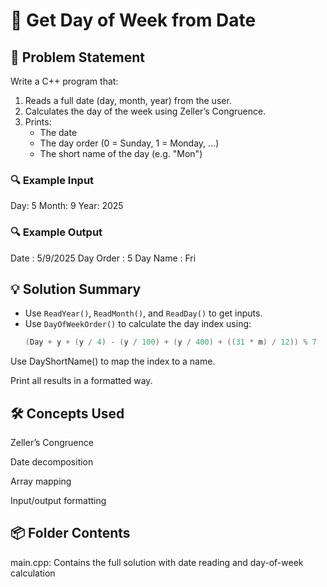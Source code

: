 # 📅 Get Day of Week from Date

## 🧩 Problem Statement
Write a C++ program that:
1. Reads a full date (day, month, year) from the user.
2. Calculates the day of the week using Zeller’s Congruence.
3. Prints:
   - The date
   - The day order (0 = Sunday, 1 = Monday, ...)
   - The short name of the day (e.g. "Mon")

### 🔍 Example Input
Day: 5 
Month: 9 
Year: 2025

### 🔍 Example Output

Date : 5/9/2025 
Day Order : 5 
Day Name : Fri

## 💡 Solution Summary
- Use `ReadYear()`, `ReadMonth()`, and `ReadDay()` to get inputs.
- Use `DayOfWeekOrder()` to calculate the day index using:
  ```cpp
  (Day + y + (y / 4) - (y / 100) + (y / 400) + ((31 * m) / 12)) % 7
Use DayShortName() to map the index to a name.

Print all results in a formatted way.
## 🛠️ Concepts Used
Zeller’s Congruence

Date decomposition

Array mapping

Input/output formatting
## 📦 Folder Contents
main.cpp: Contains the full solution with date reading and day-of-week calculation